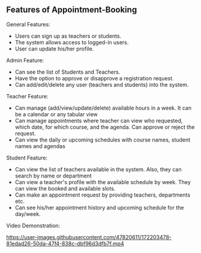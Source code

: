 ## Features of Appointment-Booking

General Features:
- Users can sign up as teachers or students.
- The system allows access to logged-in users.
- User can update his/her profile. 

Admin Feature:
- Can see the list of Students and Teachers.
- Have the option to approve or disapprove a registration request.
- Can add/edit/delete any user (teachers and students) into the system.

Teacher Feature:
- Can manage (add/view/update/delete) available hours in a week. It can be a calendar or any tabular view
- Can manage appointments where teacher can view who requested, which date, for which course, and the agenda. Can approve or reject the request.
- Can view the daily or upcoming schedules with course names, student names and agendas

Student Feature:
- Can view the list of teachers available in the system. Also, they can search by name or department
- Can view a teacher's profile with the available schedule by week. They can view the booked and available slots.
- Can make an appointment request by providing teachers, departments etc. 
- Can see his/her appointment history and upcoming schedule for the day/week.

Video Demonstration: 

https://user-images.githubusercontent.com/47820611/172203478-81edad26-50da-47f4-838c-dbf96d3dfb7f.mp4

